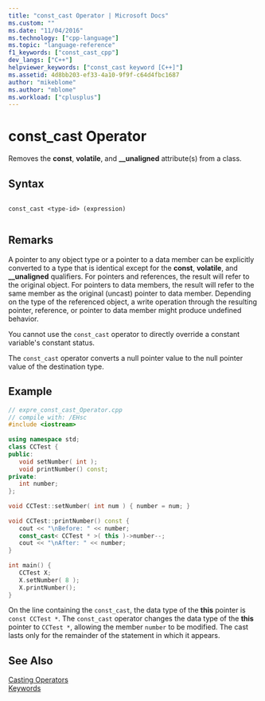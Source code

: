 ```yaml
---
title: "const_cast Operator | Microsoft Docs"
ms.custom: ""
ms.date: "11/04/2016"
ms.technology: ["cpp-language"]
ms.topic: "language-reference"
f1_keywords: ["const_cast_cpp"]
dev_langs: ["C++"]
helpviewer_keywords: ["const_cast keyword [C++]"]
ms.assetid: 4d8bb203-ef33-4a10-9f9f-c64d4fbc1687
author: "mikeblome"
ms.author: "mblome"
ms.workload: ["cplusplus"]
---
```

# const_cast Operator
Removes the **const**, **volatile**, and **__unaligned** attribute(s) from a class.  
  
## Syntax  
  
```  
  
const_cast <type-id> (expression)  
  
```  
  
## Remarks  
 A pointer to any object type or a pointer to a data member can be explicitly converted to a type that is identical except for the **const**, **volatile**, and **__unaligned** qualifiers. For pointers and references, the result will refer to the original object. For pointers to data members, the result will refer to the same member as the original (uncast) pointer to data member. Depending on the type of the referenced object, a write operation through the resulting pointer, reference, or pointer to data member might produce undefined behavior.  
  
 You cannot use the `const_cast` operator to directly override a constant variable's constant status.  
  
 The `const_cast` operator converts a null pointer value to the null pointer value of the destination type.  
  
## Example  
  
```cpp 
// expre_const_cast_Operator.cpp  
// compile with: /EHsc  
#include <iostream>  
  
using namespace std;  
class CCTest {  
public:  
   void setNumber( int );  
   void printNumber() const;  
private:  
   int number;  
};  
  
void CCTest::setNumber( int num ) { number = num; }  
  
void CCTest::printNumber() const {  
   cout << "\nBefore: " << number;  
   const_cast< CCTest * >( this )->number--;  
   cout << "\nAfter: " << number;  
}  
  
int main() {  
   CCTest X;  
   X.setNumber( 8 );  
   X.printNumber();  
}  
```  
  
 On the line containing the `const_cast`, the data type of the **this** pointer is `const CCTest *`. The `const_cast` operator changes the data type of the **this** pointer to `CCTest *`, allowing the member `number` to be modified. The cast lasts only for the remainder of the statement in which it appears.  
  
## See Also  
 [Casting Operators](../cpp/casting-operators.md)   
 [Keywords](../cpp/keywords-cpp.md)
